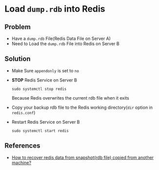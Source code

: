 # Load `dump.rdb` into Redis

## Problem
* Have a `dump.rdb` File(Redis Data File on Server A)
* Need to Load the `dump.rdb` File into Redis on Server B

## Solution
* Make Sure `appendonly` is set to `no`
* **STOP** Redis Service on Server B

  ```
  sudo systemctl stop redis
  ```

  Because Redis overwrites the current rdb file when it exits
* Copy your backup rdb file to the Redis working directory(`dir` option in `redis.conf`)
* Restart Redis Service on Server B

  ```
  sudo systemctl start redis
  ```

## References
* [How to recover redis data from snapshot(rdb file) copied from another machine?](https://stackoverflow.com/questions/14497234/how-to-recover-redis-data-from-snapshotrdb-file-copied-from-another-machine)
